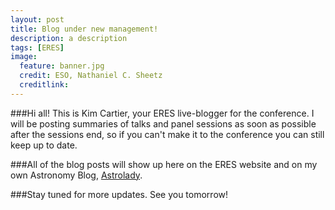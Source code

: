```yaml
---
layout: post
title: Blog under new management!
description: a description 
tags: [ERES]
image:
  feature: banner.jpg
  credit: ESO, Nathaniel C. Sheetz
  creditlink: 
---
```


###Hi all! This is Kim Cartier, your ERES live-blogger for the conference. I will be posting summaries of talks and panel sessions as soon as possible after the sessions end, so if you can't make it to the conference you can still keep up to date. 

###All of the blog posts will show up here on the ERES website and on my own Astronomy Blog, [Astrolady](http://sites.psu.edu/astrolady/blog/).

###Stay tuned for more updates. See you tomorrow!